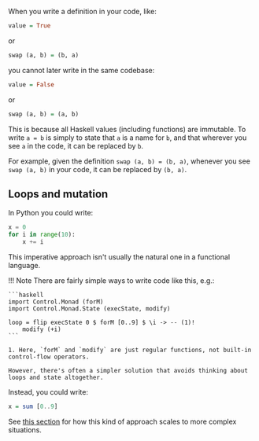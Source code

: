 When you write a definition in your code, like:

```haskell
value = True 
```

or 

```haskell
swap (a, b) = (b, a)
```

you cannot later write in the same codebase:

```haskell
value = False
```

or 

```haskell
swap (a, b) = (a, b)
```

This is because all Haskell values (including functions) are immutable. To write `a = b` is simply to state that `a` is a name for `b`, and that wherever you see `a` in the code, it can be replaced by `b`.

For example, given the definition `swap (a, b) = (b, a)`, whenever you see `swap (a, b)` in your code, it can be replaced by `(b, a)`.

## Loops and mutation

In Python you could write:

```python
x = 0
for i in range(10):
    x += i
```

This imperative approach isn't usually the natural one in a functional language. 

!!! Note
    There are fairly simple ways to write code like this, e.g.:

    ```haskell
    import Control.Monad (forM)
    import Control.Monad.State (execState, modify)

    loop = flip execState 0 $ forM [0..9] $ \i -> -- (1)!
        modify (+i)
    ```

    1. Here, `forM` and `modify` are just regular functions, not built-in control-flow operators.  

    However, there's often a simpler solution that avoids thinking about loops and state altogether.


Instead, you could write:

```haskell
x = sum [0..9]
```

See [this section](/thinkingfunctionally/hof/#map-fold-scan-and-zip) for how this kind of approach scales to more complex situations.
